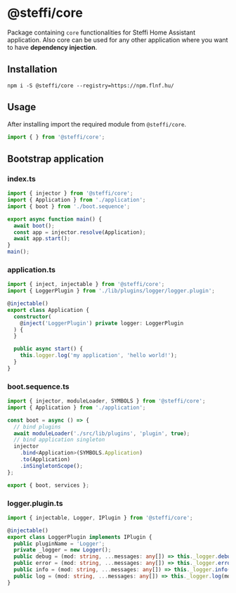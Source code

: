 # @steffi/core

Package containing `core` functionalities for Steffi Home Assistant application. Also core can be used for any other application where you want to have **dependency injection**.

## Installation

```shell
npm i -S @steffi/core --registry=https://npm.flnf.hu/
```

## Usage

After installing import the required module from `@steffi/core`.

```typescript
import { } from '@steffi/core';
```

## Bootstrap application

### index.ts

```typescript
import { injector } from '@steffi/core';
import { Application } from './application';
import { boot } from './boot.sequence';

export async function main() {
  await boot();
  const app = injector.resolve(Application);
  await app.start();
}
main();
```

### application.ts

```typescript
import { inject, injectable } from '@steffi/core';
import { LoggerPlugin } from './lib/plugins/logger/logger.plugin';

@injectable()
export class Application {
  constructor(
    @inject('LoggerPlugin') private logger: LoggerPlugin
  ) {
  }

  public async start() {
    this.logger.log('my application', 'hello world!');
  }
}
```

### boot.sequence.ts

```typescript
import { injector, moduleLoader, SYMBOLS } from '@steffi/core';
import { Application } from './application';

const boot = async () => {
  // bind plugins
  await moduleLoader('./src/lib/plugins', 'plugin', true);
  // bind application singleton
  injector
    .bind<Application>(SYMBOLS.Application)
    .to(Application)
    .inSingletonScope();
};

export { boot, services };

```

### logger.plugin.ts

```typescript
import { injectable, Logger, IPlugin } from '@steffi/core';

@injectable()
export class LoggerPlugin implements IPlugin {
  public pluginName = 'Logger';
  private _logger = new Logger();
  public debug = (mod: string, ...messages: any[]) => this._logger.debug(mod, ...messages);
  public error = (mod: string, ...messages: any[]) => this._logger.error(mod, ...messages);
  public info = (mod: string, ...messages: any[]) => this._logger.info(mod, ...messages);
  public log = (mod: string, ...messages: any[]) => this._logger.log(mod, ...messages);
}
```